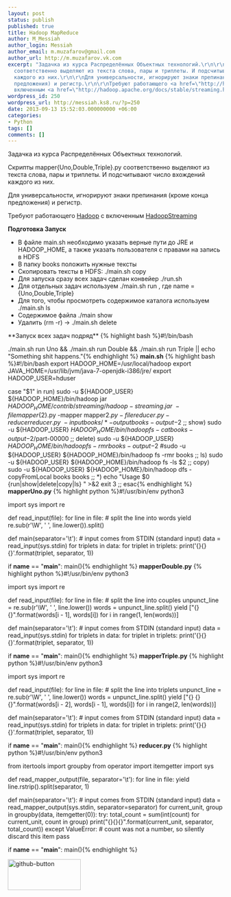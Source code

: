 ```yaml
---
layout: post
status: publish
published: true
title: Hadoop MapReduce
author: M_Messiah
author_login: Messiah
author_email: m.muzafarov@gmail.com
author_url: http://m.muzafarov.vk.com
excerpt: "Задачка из курса Распределённых Объектных технологий.\r\n\r\nСкрипты mapper{Uno,Double,Triple}.py
  соответственно выделяют из текста слова, пары и триплеты. И подсчитывают число вхождений
  каждого из них.\r\n\r\nДля универсальности, игнорируют знаки препинания (кроме конца
  предложения) и регистр.\r\n\r\nТребуют работающего <a href=\"http://hadoop.apache.org/\">Hadoop</a>&nbsp;с
  включенным <a href=\"http://hadoop.apache.org/docs/stable/streaming.html\">HadoopStreaming</a>\r\n\r\n"
wordpress_id: 250
wordpress_url: http://messiah.ks8.ru/?p=250
date: 2013-09-13 15:52:03.000000000 +06:00
categories:
- Python
tags: []
comments: []
---
```

Задачка из курса Распределённых Объектных технологий.

Скрипты mapper{Uno,Double,Triple}.py соответственно выделяют из текста слова, пары и триплеты. И подсчитывают число вхождений каждого из них.

Для универсальности, игнорируют знаки препинания (кроме конца предложения) и регистр.

Требуют работающего <a href="http://hadoop.apache.org/">Hadoop</a>&nbsp;с включенным <a href="http://hadoop.apache.org/docs/stable/streaming.html">HadoopStreaming</a>

**Подготовка Запуск**
<ul>
	<li>В файле main.sh необходимо указать верные пути до JRE и HADOOP_HOME, а также указать пользователя с правами на запись в HDFS</li>
	<li>В папку books положить нужные тексты</li>
	<li>Скопировать тексты в HDFS: ./main.sh copy</li>
	<li>Для запуска сразу всех задач сделан конвейер ./run.sh</li>
	<li>Для отдельных задач используем ./main.sh run , где name = {Uno,Double,Triple}</li>
	<li>Для того, чтобы просмотреть содержимое каталога используем ./main.sh ls</li>
	<li>Содержимое файла ./main show</li>
	<li>Удалить (rm -r) -> ./main.sh delete</li>
</ul>
**Запуск всех задач подряд**
{% highlight bash %}#!/bin/bash

./main.sh run Uno && ./main.sh run Double && ./main.sh run Triple || echo "Something shit happens."{% endhighlight %}
**main.sh**
{% highlight bash %}#!/bin/bash
export HADOOP_HOME=/usr/local/hadoop
export JAVA_HOME=/usr/lib/jvm/java-7-openjdk-i386/jre/
export HADOOP_USER=hduser

case "$1" in 
    run)
        sudo -u ${HADOOP_USER} ${HADOOP_HOME}/bin/hadoop jar ${HADOOP_HOME}/contrib/streaming/hadoop-streaming.jar \
         -file mapper${2}.py -mapper mapper${2}.py -file reducer.py -reducer reducer.py \
         -input books/* -output books-output-$2
        ;;
    show)
        sudo -u ${HADOOP_USER} ${HADOOP_HOME}/bin/hadoop fs -cat books-output-$2/part-00000
        ;;
    delete)
        sudo -u ${HADOOP_USER} ${HADOOP_HOME}/bin/hadoop fs -rmr books-output-$2
        #sudo -u ${HADOOP_USER} ${HADOOP_HOME}/bin/hadoop fs -rmr books
        ;;
    ls)
        sudo -u ${HADOOP_USER} ${HADOOP_HOME}/bin/hadoop fs -ls $2
        ;;
    copy)
        sudo -u ${HADOOP_USER} ${HADOOP_HOME}/bin/hadoop dfs -copyFromLocal books books 
        ;;
    *)
        echo "Usage $0 {run|show|delete|copy|ls} " >&2
        exit 3
        ;;
esac{% endhighlight %}
**mapperUno.py**
{% highlight python %}#!/usr/bin/env python3

import sys
import re

def read_input(file):
    for line in file:
        # split the line into words
        yield re.sub(r'\W', ' ', line.lower()).split()

def main(separator='\t'):
    # input comes from STDIN (standard input)
    data = read_input(sys.stdin)
    for triplets in data:
        for triplet in triplets:
            print('{}{}{}'.format(triplet, separator, 1))

if __name__ == "__main__":
    main(){% endhighlight %}
**mapperDouble.py**
{% highlight python %}#!/usr/bin/env python3

import sys
import re

def read_input(file):
    for line in file:
        # split the line into couples
        unpunct_line = re.sub(r'\W', ' ', line.lower())
        words = unpunct_line.split()
        yield ["{} {}".format(words[i - 1],
                              words[i]) for i in range(1, len(words))]

def main(separator='\t'):
    # input comes from STDIN (standard input)
    data = read_input(sys.stdin)
    for triplets in data:
        for triplet in triplets:
            print('{}{}{}'.format(triplet, separator, 1))

if __name__ == "__main__":
    main(){% endhighlight %}
**mapperTriple.py**
{% highlight python %}#!/usr/bin/env python3

import sys
import re

def read_input(file):
    for line in file:
        # split the line into triplets
        unpunct_line = re.sub(r'\W', ' ', line.lower())
        words = unpunct_line.split()
        yield ["{} {} {}".format(words[i - 2],
                                 words[i - 1],
                                 words[i]) for i in range(2, len(words))]

def main(separator='\t'):
    # input comes from STDIN (standard input)
    data = read_input(sys.stdin)
    for triplets in data:
        for triplet in triplets:
            print('{}{}{}'.format(triplet, separator, 1))

if __name__ == "__main__":
    main(){% endhighlight %}
**reducer.py**
{% highlight python %}#!/usr/bin/env python3

from itertools import groupby
from operator import itemgetter
import sys

def read_mapper_output(file, separator='\t'):
    for line in file:
        yield line.rstrip().split(separator, 1)

def main(separator='\t'):
    # input comes from STDIN (standard input)
    data = read_mapper_output(sys.stdin, separator=separator)
    for current_unit, group in groupby(data, itemgetter(0)):
        try:
            total_count = sum(int(count) for current_unit, count in group)
            print("{}{}{}".format(current_unit, separator, total_count))
        except ValueError:
            # count was not a number, so silently discard this item
            pass

if __name__ == "__main__":
    main(){% endhighlight %}

<a href="https://github.com/m-muzafarov/ROT/tree/master/Task3"><img src="http://messiah.ks8.ru/wp-content/uploads/github-button.png" alt="github-button" width="170" height="72" class="alignleft size-full wp-image-258" /></a>
